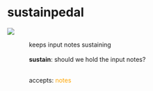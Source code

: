 
<a name=sustainpedal></a><br>
# <b>sustainpedal</b>
<img src="../images/sustainpedal.png"><br>
<div style="display:inline-block;margin-left:50px;">
keeps input notes sustaining<br/><br/>
<b>sustain</b>: should we hold the input notes?<br>

<br>accepts: <font color=orange>notes</font> <br></div>
